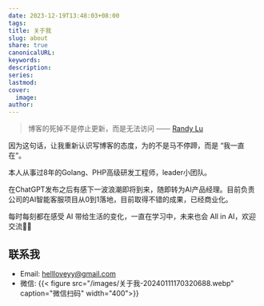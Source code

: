 ```yaml
---
date: 2023-12-19T13:48:03+08:00
tags: 
title: 关于我
slug: about
share: true
canonicalURL: 
keywords: 
description: 
series: 
lastmod: 
cover:
  image: 
author: 
---
```




> 博客的死掉不是停止更新，而是无法访问 —— [Randy Lu](https://lutaonan.com/)  
  
因为这句话，让我重新认识写博客的态度，为的不是马不停蹄，而是 “我一直在”。  

本人从事过8年的Golang、PHP高级研发工程师，leader小团队。

在ChatGPT发布之后有感下一波浪潮即将到来，随即转为AI产品经理。目前负责公司的AI智能客服项目从0到1落地，目前取得不错的成果，已经商业化。

每时每刻都在感受 AI 带给生活的变化，一直在学习中，未来也会 All in AI，欢迎交流👏🏻
  
## 联系我  

- Email: hellloveyy@gmail.com  
- 微信:
  {{< figure src="/images/关于我-20240111170320688.webp" caption="微信扫码" width="400">}}